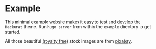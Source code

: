 # Example

This minimal example website makes it easy to test and develop the `Hackurat` theme. Run `hugo server` from within the `example` directory to get started.

All those beautiful [(royalty free)](https://pixabay.com/service/license/) stock images are from [pixabay](https://pixabay.com/).
